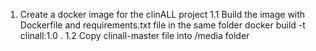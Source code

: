 1. Create a docker image for the clinALL project
1.1 Build the image with Dockerfile and requirements.txt file in the same folder
   docker build -t clinall:1.0 .
1.2 Copy clinall-master file into /media folder 
